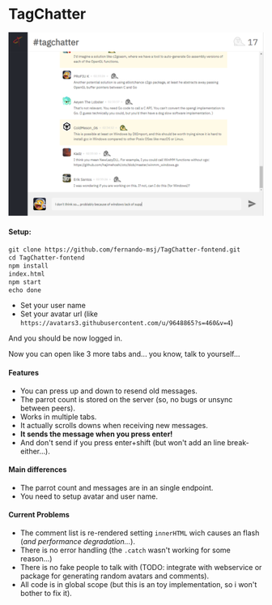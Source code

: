 # TagChatter

![Preview](preview.png)

#### Setup:
```
git clone https://github.com/fernando-msj/TagChatter-fontend.git
cd TagChatter-fontend
npm install
index.html
npm start
echo done
```

* Set your user name
* Set your avatar url (like `https://avatars3.githubusercontent.com/u/9648865?s=460&v=4`)

And you should be now logged in.

Now you can open like 3 more tabs and... you know, talk to yourself...

#### Features
* You can press up and down to resend old messages.
* The parrot count is stored on the server (so, no bugs or unsync between peers).
* Works in multiple tabs.
* It actually scrolls downs when receiving new messages.
* **It sends the message when you press enter!**
* And don't send if you press enter+shift (but won't add an line break-either...).

#### Main differences
* The parrot count and messages are in an single endpoint.
* You need to setup avatar and user name.

#### Current Problems
* The comment list is re-rendered setting `innerHTML` wich causes an flash (*and performance degradation...*).
* There is no error handling (the `.catch` wasn't working for some reason...)
* There is no fake people to talk with (TODO: integrate with webservice or package for generating random avatars and comments).
* All code is in global scope (but this is an toy implementation, so i won't bother to fix it).
